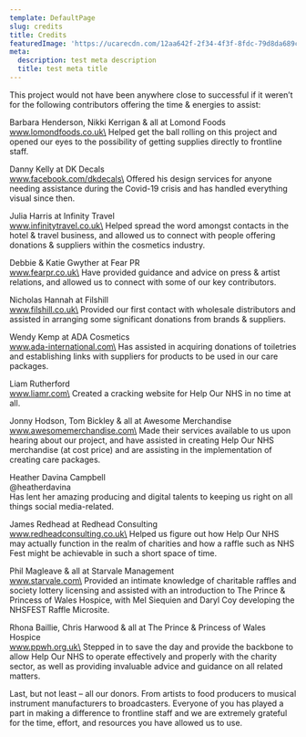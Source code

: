 ```yaml
---
template: DefaultPage
slug: credits
title: Credits
featuredImage: 'https://ucarecdn.com/12aa642f-2f34-4f3f-8fdc-79d8da689c91/'
meta:
  description: test meta description
  title: test meta title
---
```

This project would not have been anywhere close to successful if it weren’t for the following contributors offering the time & energies to assist:

Barbara Henderson, Nikki Kerrigan & all at Lomond Foods\
www.lomondfoods.co.uk\
Helped get the ball rolling on this project and opened our eyes to the possibility of getting supplies directly to frontline staff.

Danny Kelly at DK Decals\
www.facebook.com/dkdecals\
Offered his design services for anyone needing assistance during the Covid-19 crisis and has handled everything visual since then.

Julia Harris at Infinity Travel\
www.infinitytravel.co.uk\
Helped spread the word amongst contacts in the hotel & travel business, and allowed us to connect with people offering donations & suppliers within the cosmetics industry.

Debbie & Katie Gwyther at Fear PR\
www.fearpr.co.uk\
Have provided guidance and advice on press & artist relations, and allowed us to connect with some of our key contributors.

Nicholas Hannah at Filshill\
www.filshill.co.uk\
Provided our first contact with wholesale distributors and assisted in arranging some significant donations from brands & suppliers. 

Wendy Kemp at ADA Cosmetics\
www.ada-international.com\
Has assisted in acquiring donations of toiletries and establishing links with suppliers for products to be used in our care packages.

Liam Rutherford\
www.liamr.com\
Created a cracking website for Help Our NHS in no time at all.

Jonny Hodson, Tom Bickley & all at Awesome Merchandise\
www.awesomemerchandise.com\
Made their services available to us upon hearing about our project, and have assisted in creating Help Our NHS merchandise (at cost price) and are assisting in the implementation of creating care packages.

Heather Davina Campbell\
@heatherdavina\
Has lent her amazing producing and digital talents to keeping us right on all things social media-related.

James Redhead at Redhead Consulting\
www.redheadconsulting.co.uk\
Helped us figure out how Help Our NHS may actually function in the realm of charities and how a raffle such as NHS Fest might be achievable in such a short space of time.

Phil Magleave & all at Starvale Management\
www.starvale.com\
Provided an intimate knowledge of charitable raffles and society lottery licensing and assisted with an introduction to The Prince & Princess of Wales Hospice, with Mel Siequien and Daryl Coy developing the NHSFEST Raffle Microsite.

Rhona Baillie, Chris Harwood & all at The Prince & Princess of Wales Hospice\
www.ppwh.org.uk\
Stepped in to save the day and provide the backbone to allow Help Our NHS to operate effectively and properly with the charity sector, as well as providing invaluable advice and guidance on all related matters.

Last, but not least – all our donors. From artists to food producers to musical instrument manufacturers to broadcasters. Everyone of you has played a part in making a difference to frontline staff and we are extremely grateful for the time, effort, and resources you have allowed us to use.